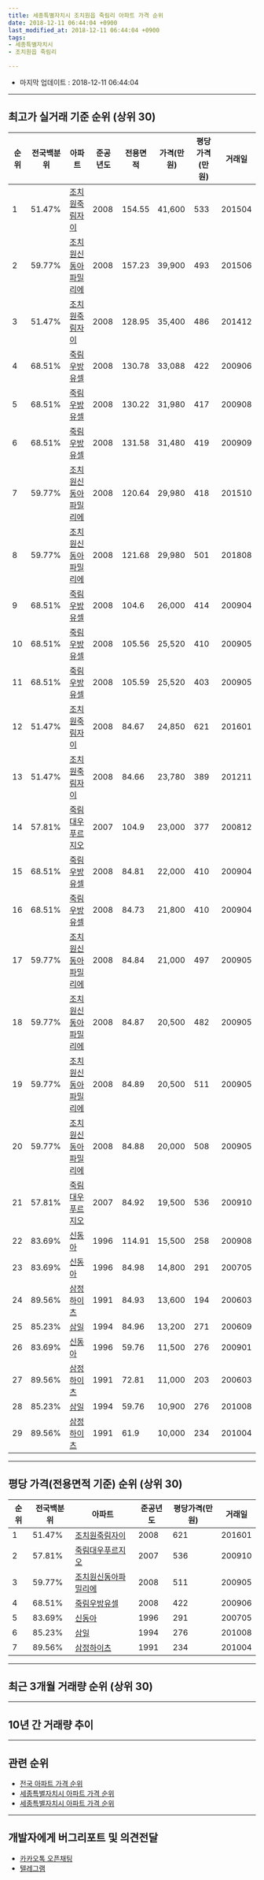 ```yaml
---
title: 세종특별자치시 조치원읍 죽림리 아파트 가격 순위
date: 2018-12-11 06:44:04 +0900
last_modified_at: 2018-12-11 06:44:04 +0900
tags:
- 세종특별자치시
- 조치원읍 죽림리

---
```


* 마지막 업데이트 : 2018-12-11 06:44:04

---

## 최고가 실거래 기준 순위 (상위 30)


|순위|전국백분위|아파트|준공년도|전용면적|가격(만원)|평당가격(만원)|거래일|
|---|---|---|---|---|---|---|---|
|1|51.47%|[조치원죽림자이](https://search.naver.com/search.naver?query=%EC%84%B8%EC%A2%85%ED%8A%B9%EB%B3%84%EC%9E%90%EC%B9%98%EC%8B%9C+%EC%A1%B0%EC%B9%98%EC%9B%90%EC%9D%8D+%EC%A3%BD%EB%A6%BC%EB%A6%AC+%EC%A1%B0%EC%B9%98%EC%9B%90%EC%A3%BD%EB%A6%BC%EC%9E%90%EC%9D%B4)|2008|154.55|41,600|533|201504|
|2|59.77%|[조치원신동아파밀리에](https://search.naver.com/search.naver?query=%EC%84%B8%EC%A2%85%ED%8A%B9%EB%B3%84%EC%9E%90%EC%B9%98%EC%8B%9C+%EC%A1%B0%EC%B9%98%EC%9B%90%EC%9D%8D+%EC%A3%BD%EB%A6%BC%EB%A6%AC+%EC%A1%B0%EC%B9%98%EC%9B%90%EC%8B%A0%EB%8F%99%EC%95%84%ED%8C%8C%EB%B0%80%EB%A6%AC%EC%97%90)|2008|157.23|39,900|493|201506|
|3|51.47%|[조치원죽림자이](https://search.naver.com/search.naver?query=%EC%84%B8%EC%A2%85%ED%8A%B9%EB%B3%84%EC%9E%90%EC%B9%98%EC%8B%9C+%EC%A1%B0%EC%B9%98%EC%9B%90%EC%9D%8D+%EC%A3%BD%EB%A6%BC%EB%A6%AC+%EC%A1%B0%EC%B9%98%EC%9B%90%EC%A3%BD%EB%A6%BC%EC%9E%90%EC%9D%B4)|2008|128.95|35,400|486|201412|
|4|68.51%|[죽림우방유셀](https://search.naver.com/search.naver?query=%EC%84%B8%EC%A2%85%ED%8A%B9%EB%B3%84%EC%9E%90%EC%B9%98%EC%8B%9C+%EC%A1%B0%EC%B9%98%EC%9B%90%EC%9D%8D+%EC%A3%BD%EB%A6%BC%EB%A6%AC+%EC%A3%BD%EB%A6%BC%EC%9A%B0%EB%B0%A9%EC%9C%A0%EC%85%80)|2008|130.78|33,088|422|200906|
|5|68.51%|[죽림우방유셀](https://search.naver.com/search.naver?query=%EC%84%B8%EC%A2%85%ED%8A%B9%EB%B3%84%EC%9E%90%EC%B9%98%EC%8B%9C+%EC%A1%B0%EC%B9%98%EC%9B%90%EC%9D%8D+%EC%A3%BD%EB%A6%BC%EB%A6%AC+%EC%A3%BD%EB%A6%BC%EC%9A%B0%EB%B0%A9%EC%9C%A0%EC%85%80)|2008|130.22|31,980|417|200908|
|6|68.51%|[죽림우방유셀](https://search.naver.com/search.naver?query=%EC%84%B8%EC%A2%85%ED%8A%B9%EB%B3%84%EC%9E%90%EC%B9%98%EC%8B%9C+%EC%A1%B0%EC%B9%98%EC%9B%90%EC%9D%8D+%EC%A3%BD%EB%A6%BC%EB%A6%AC+%EC%A3%BD%EB%A6%BC%EC%9A%B0%EB%B0%A9%EC%9C%A0%EC%85%80)|2008|131.58|31,480|419|200909|
|7|59.77%|[조치원신동아파밀리에](https://search.naver.com/search.naver?query=%EC%84%B8%EC%A2%85%ED%8A%B9%EB%B3%84%EC%9E%90%EC%B9%98%EC%8B%9C+%EC%A1%B0%EC%B9%98%EC%9B%90%EC%9D%8D+%EC%A3%BD%EB%A6%BC%EB%A6%AC+%EC%A1%B0%EC%B9%98%EC%9B%90%EC%8B%A0%EB%8F%99%EC%95%84%ED%8C%8C%EB%B0%80%EB%A6%AC%EC%97%90)|2008|120.64|29,980|418|201510|
|8|59.77%|[조치원신동아파밀리에](https://search.naver.com/search.naver?query=%EC%84%B8%EC%A2%85%ED%8A%B9%EB%B3%84%EC%9E%90%EC%B9%98%EC%8B%9C+%EC%A1%B0%EC%B9%98%EC%9B%90%EC%9D%8D+%EC%A3%BD%EB%A6%BC%EB%A6%AC+%EC%A1%B0%EC%B9%98%EC%9B%90%EC%8B%A0%EB%8F%99%EC%95%84%ED%8C%8C%EB%B0%80%EB%A6%AC%EC%97%90)|2008|121.68|29,980|501|201808|
|9|68.51%|[죽림우방유셀](https://search.naver.com/search.naver?query=%EC%84%B8%EC%A2%85%ED%8A%B9%EB%B3%84%EC%9E%90%EC%B9%98%EC%8B%9C+%EC%A1%B0%EC%B9%98%EC%9B%90%EC%9D%8D+%EC%A3%BD%EB%A6%BC%EB%A6%AC+%EC%A3%BD%EB%A6%BC%EC%9A%B0%EB%B0%A9%EC%9C%A0%EC%85%80)|2008|104.6|26,000|414|200904|
|10|68.51%|[죽림우방유셀](https://search.naver.com/search.naver?query=%EC%84%B8%EC%A2%85%ED%8A%B9%EB%B3%84%EC%9E%90%EC%B9%98%EC%8B%9C+%EC%A1%B0%EC%B9%98%EC%9B%90%EC%9D%8D+%EC%A3%BD%EB%A6%BC%EB%A6%AC+%EC%A3%BD%EB%A6%BC%EC%9A%B0%EB%B0%A9%EC%9C%A0%EC%85%80)|2008|105.56|25,520|410|200905|
|11|68.51%|[죽림우방유셀](https://search.naver.com/search.naver?query=%EC%84%B8%EC%A2%85%ED%8A%B9%EB%B3%84%EC%9E%90%EC%B9%98%EC%8B%9C+%EC%A1%B0%EC%B9%98%EC%9B%90%EC%9D%8D+%EC%A3%BD%EB%A6%BC%EB%A6%AC+%EC%A3%BD%EB%A6%BC%EC%9A%B0%EB%B0%A9%EC%9C%A0%EC%85%80)|2008|105.59|25,520|403|200905|
|12|51.47%|[조치원죽림자이](https://search.naver.com/search.naver?query=%EC%84%B8%EC%A2%85%ED%8A%B9%EB%B3%84%EC%9E%90%EC%B9%98%EC%8B%9C+%EC%A1%B0%EC%B9%98%EC%9B%90%EC%9D%8D+%EC%A3%BD%EB%A6%BC%EB%A6%AC+%EC%A1%B0%EC%B9%98%EC%9B%90%EC%A3%BD%EB%A6%BC%EC%9E%90%EC%9D%B4)|2008|84.67|24,850|621|201601|
|13|51.47%|[조치원죽림자이](https://search.naver.com/search.naver?query=%EC%84%B8%EC%A2%85%ED%8A%B9%EB%B3%84%EC%9E%90%EC%B9%98%EC%8B%9C+%EC%A1%B0%EC%B9%98%EC%9B%90%EC%9D%8D+%EC%A3%BD%EB%A6%BC%EB%A6%AC+%EC%A1%B0%EC%B9%98%EC%9B%90%EC%A3%BD%EB%A6%BC%EC%9E%90%EC%9D%B4)|2008|84.66|23,780|389|201211|
|14|57.81%|[죽림대우푸르지오](https://search.naver.com/search.naver?query=%EC%84%B8%EC%A2%85%ED%8A%B9%EB%B3%84%EC%9E%90%EC%B9%98%EC%8B%9C+%EC%A1%B0%EC%B9%98%EC%9B%90%EC%9D%8D+%EC%A3%BD%EB%A6%BC%EB%A6%AC+%EC%A3%BD%EB%A6%BC%EB%8C%80%EC%9A%B0%ED%91%B8%EB%A5%B4%EC%A7%80%EC%98%A4)|2007|104.9|23,000|377|200812|
|15|68.51%|[죽림우방유셀](https://search.naver.com/search.naver?query=%EC%84%B8%EC%A2%85%ED%8A%B9%EB%B3%84%EC%9E%90%EC%B9%98%EC%8B%9C+%EC%A1%B0%EC%B9%98%EC%9B%90%EC%9D%8D+%EC%A3%BD%EB%A6%BC%EB%A6%AC+%EC%A3%BD%EB%A6%BC%EC%9A%B0%EB%B0%A9%EC%9C%A0%EC%85%80)|2008|84.81|22,000|410|200904|
|16|68.51%|[죽림우방유셀](https://search.naver.com/search.naver?query=%EC%84%B8%EC%A2%85%ED%8A%B9%EB%B3%84%EC%9E%90%EC%B9%98%EC%8B%9C+%EC%A1%B0%EC%B9%98%EC%9B%90%EC%9D%8D+%EC%A3%BD%EB%A6%BC%EB%A6%AC+%EC%A3%BD%EB%A6%BC%EC%9A%B0%EB%B0%A9%EC%9C%A0%EC%85%80)|2008|84.73|21,800|410|200904|
|17|59.77%|[조치원신동아파밀리에](https://search.naver.com/search.naver?query=%EC%84%B8%EC%A2%85%ED%8A%B9%EB%B3%84%EC%9E%90%EC%B9%98%EC%8B%9C+%EC%A1%B0%EC%B9%98%EC%9B%90%EC%9D%8D+%EC%A3%BD%EB%A6%BC%EB%A6%AC+%EC%A1%B0%EC%B9%98%EC%9B%90%EC%8B%A0%EB%8F%99%EC%95%84%ED%8C%8C%EB%B0%80%EB%A6%AC%EC%97%90)|2008|84.84|21,000|497|200905|
|18|59.77%|[조치원신동아파밀리에](https://search.naver.com/search.naver?query=%EC%84%B8%EC%A2%85%ED%8A%B9%EB%B3%84%EC%9E%90%EC%B9%98%EC%8B%9C+%EC%A1%B0%EC%B9%98%EC%9B%90%EC%9D%8D+%EC%A3%BD%EB%A6%BC%EB%A6%AC+%EC%A1%B0%EC%B9%98%EC%9B%90%EC%8B%A0%EB%8F%99%EC%95%84%ED%8C%8C%EB%B0%80%EB%A6%AC%EC%97%90)|2008|84.87|20,500|482|200905|
|19|59.77%|[조치원신동아파밀리에](https://search.naver.com/search.naver?query=%EC%84%B8%EC%A2%85%ED%8A%B9%EB%B3%84%EC%9E%90%EC%B9%98%EC%8B%9C+%EC%A1%B0%EC%B9%98%EC%9B%90%EC%9D%8D+%EC%A3%BD%EB%A6%BC%EB%A6%AC+%EC%A1%B0%EC%B9%98%EC%9B%90%EC%8B%A0%EB%8F%99%EC%95%84%ED%8C%8C%EB%B0%80%EB%A6%AC%EC%97%90)|2008|84.89|20,500|511|200905|
|20|59.77%|[조치원신동아파밀리에](https://search.naver.com/search.naver?query=%EC%84%B8%EC%A2%85%ED%8A%B9%EB%B3%84%EC%9E%90%EC%B9%98%EC%8B%9C+%EC%A1%B0%EC%B9%98%EC%9B%90%EC%9D%8D+%EC%A3%BD%EB%A6%BC%EB%A6%AC+%EC%A1%B0%EC%B9%98%EC%9B%90%EC%8B%A0%EB%8F%99%EC%95%84%ED%8C%8C%EB%B0%80%EB%A6%AC%EC%97%90)|2008|84.88|20,000|508|200905|
|21|57.81%|[죽림대우푸르지오](https://search.naver.com/search.naver?query=%EC%84%B8%EC%A2%85%ED%8A%B9%EB%B3%84%EC%9E%90%EC%B9%98%EC%8B%9C+%EC%A1%B0%EC%B9%98%EC%9B%90%EC%9D%8D+%EC%A3%BD%EB%A6%BC%EB%A6%AC+%EC%A3%BD%EB%A6%BC%EB%8C%80%EC%9A%B0%ED%91%B8%EB%A5%B4%EC%A7%80%EC%98%A4)|2007|84.92|19,500|536|200910|
|22|83.69%|[신동아](https://search.naver.com/search.naver?query=%EC%84%B8%EC%A2%85%ED%8A%B9%EB%B3%84%EC%9E%90%EC%B9%98%EC%8B%9C+%EC%A1%B0%EC%B9%98%EC%9B%90%EC%9D%8D+%EC%A3%BD%EB%A6%BC%EB%A6%AC+%EC%8B%A0%EB%8F%99%EC%95%84)|1996|114.91|15,500|258|200908|
|23|83.69%|[신동아](https://search.naver.com/search.naver?query=%EC%84%B8%EC%A2%85%ED%8A%B9%EB%B3%84%EC%9E%90%EC%B9%98%EC%8B%9C+%EC%A1%B0%EC%B9%98%EC%9B%90%EC%9D%8D+%EC%A3%BD%EB%A6%BC%EB%A6%AC+%EC%8B%A0%EB%8F%99%EC%95%84)|1996|84.98|14,800|291|200705|
|24|89.56%|[삼정하이츠](https://search.naver.com/search.naver?query=%EC%84%B8%EC%A2%85%ED%8A%B9%EB%B3%84%EC%9E%90%EC%B9%98%EC%8B%9C+%EC%A1%B0%EC%B9%98%EC%9B%90%EC%9D%8D+%EC%A3%BD%EB%A6%BC%EB%A6%AC+%EC%82%BC%EC%A0%95%ED%95%98%EC%9D%B4%EC%B8%A0)|1991|84.93|13,600|194|200603|
|25|85.23%|[삼일](https://search.naver.com/search.naver?query=%EC%84%B8%EC%A2%85%ED%8A%B9%EB%B3%84%EC%9E%90%EC%B9%98%EC%8B%9C+%EC%A1%B0%EC%B9%98%EC%9B%90%EC%9D%8D+%EC%A3%BD%EB%A6%BC%EB%A6%AC+%EC%82%BC%EC%9D%BC)|1994|84.96|13,200|271|200609|
|26|83.69%|[신동아](https://search.naver.com/search.naver?query=%EC%84%B8%EC%A2%85%ED%8A%B9%EB%B3%84%EC%9E%90%EC%B9%98%EC%8B%9C+%EC%A1%B0%EC%B9%98%EC%9B%90%EC%9D%8D+%EC%A3%BD%EB%A6%BC%EB%A6%AC+%EC%8B%A0%EB%8F%99%EC%95%84)|1996|59.76|11,500|276|200901|
|27|89.56%|[삼정하이츠](https://search.naver.com/search.naver?query=%EC%84%B8%EC%A2%85%ED%8A%B9%EB%B3%84%EC%9E%90%EC%B9%98%EC%8B%9C+%EC%A1%B0%EC%B9%98%EC%9B%90%EC%9D%8D+%EC%A3%BD%EB%A6%BC%EB%A6%AC+%EC%82%BC%EC%A0%95%ED%95%98%EC%9D%B4%EC%B8%A0)|1991|72.81|11,000|203|200603|
|28|85.23%|[삼일](https://search.naver.com/search.naver?query=%EC%84%B8%EC%A2%85%ED%8A%B9%EB%B3%84%EC%9E%90%EC%B9%98%EC%8B%9C+%EC%A1%B0%EC%B9%98%EC%9B%90%EC%9D%8D+%EC%A3%BD%EB%A6%BC%EB%A6%AC+%EC%82%BC%EC%9D%BC)|1994|59.76|10,900|276|201008|
|29|89.56%|[삼정하이츠](https://search.naver.com/search.naver?query=%EC%84%B8%EC%A2%85%ED%8A%B9%EB%B3%84%EC%9E%90%EC%B9%98%EC%8B%9C+%EC%A1%B0%EC%B9%98%EC%9B%90%EC%9D%8D+%EC%A3%BD%EB%A6%BC%EB%A6%AC+%EC%82%BC%EC%A0%95%ED%95%98%EC%9D%B4%EC%B8%A0)|1991|61.9|10,000|234|201004|


---

## 평당 가격(전용면적 기준) 순위 (상위 30)


|순위|전국백분위|아파트|준공년도|평당가격(만원)|거래일|
|---|---|---|---|---|---|
|1|51.47%|[조치원죽림자이](https://search.naver.com/search.naver?query=%EC%84%B8%EC%A2%85%ED%8A%B9%EB%B3%84%EC%9E%90%EC%B9%98%EC%8B%9C+%EC%A1%B0%EC%B9%98%EC%9B%90%EC%9D%8D+%EC%A3%BD%EB%A6%BC%EB%A6%AC+%EC%A1%B0%EC%B9%98%EC%9B%90%EC%A3%BD%EB%A6%BC%EC%9E%90%EC%9D%B4)|2008|621|201601|
|2|57.81%|[죽림대우푸르지오](https://search.naver.com/search.naver?query=%EC%84%B8%EC%A2%85%ED%8A%B9%EB%B3%84%EC%9E%90%EC%B9%98%EC%8B%9C+%EC%A1%B0%EC%B9%98%EC%9B%90%EC%9D%8D+%EC%A3%BD%EB%A6%BC%EB%A6%AC+%EC%A3%BD%EB%A6%BC%EB%8C%80%EC%9A%B0%ED%91%B8%EB%A5%B4%EC%A7%80%EC%98%A4)|2007|536|200910|
|3|59.77%|[조치원신동아파밀리에](https://search.naver.com/search.naver?query=%EC%84%B8%EC%A2%85%ED%8A%B9%EB%B3%84%EC%9E%90%EC%B9%98%EC%8B%9C+%EC%A1%B0%EC%B9%98%EC%9B%90%EC%9D%8D+%EC%A3%BD%EB%A6%BC%EB%A6%AC+%EC%A1%B0%EC%B9%98%EC%9B%90%EC%8B%A0%EB%8F%99%EC%95%84%ED%8C%8C%EB%B0%80%EB%A6%AC%EC%97%90)|2008|511|200905|
|4|68.51%|[죽림우방유셀](https://search.naver.com/search.naver?query=%EC%84%B8%EC%A2%85%ED%8A%B9%EB%B3%84%EC%9E%90%EC%B9%98%EC%8B%9C+%EC%A1%B0%EC%B9%98%EC%9B%90%EC%9D%8D+%EC%A3%BD%EB%A6%BC%EB%A6%AC+%EC%A3%BD%EB%A6%BC%EC%9A%B0%EB%B0%A9%EC%9C%A0%EC%85%80)|2008|422|200906|
|5|83.69%|[신동아](https://search.naver.com/search.naver?query=%EC%84%B8%EC%A2%85%ED%8A%B9%EB%B3%84%EC%9E%90%EC%B9%98%EC%8B%9C+%EC%A1%B0%EC%B9%98%EC%9B%90%EC%9D%8D+%EC%A3%BD%EB%A6%BC%EB%A6%AC+%EC%8B%A0%EB%8F%99%EC%95%84)|1996|291|200705|
|6|85.23%|[삼일](https://search.naver.com/search.naver?query=%EC%84%B8%EC%A2%85%ED%8A%B9%EB%B3%84%EC%9E%90%EC%B9%98%EC%8B%9C+%EC%A1%B0%EC%B9%98%EC%9B%90%EC%9D%8D+%EC%A3%BD%EB%A6%BC%EB%A6%AC+%EC%82%BC%EC%9D%BC)|1994|276|201008|
|7|89.56%|[삼정하이츠](https://search.naver.com/search.naver?query=%EC%84%B8%EC%A2%85%ED%8A%B9%EB%B3%84%EC%9E%90%EC%B9%98%EC%8B%9C+%EC%A1%B0%EC%B9%98%EC%9B%90%EC%9D%8D+%EC%A3%BD%EB%A6%BC%EB%A6%AC+%EC%82%BC%EC%A0%95%ED%95%98%EC%9D%B4%EC%B8%A0)|1991|234|201004|


---

## 최근 3개월 거래량 순위 (상위 30)


<div style="width:100%;">
    <canvas id="deal_count_ranking" height="250"></canvas>
</div>


<script>
new Chart(document.getElementById("deal_count_ranking"), {
    type: 'horizontalBar',
    data: {
        labels: ['조치원죽림자이', '신동아', '죽림대우푸르지오', '삼정하이츠', '삼일', '죽림우방유셀', '조치원신동아파밀리에'],
        datasets: [{
            label: '실거래 수',
            data: [28, 4, 4, 2, 1, 1, 1],
            borderColor: "rgba(255, 0, 128, 1)",
            backgroundColor: "rgba(255, 0, 128, 0.5)",
            fill: false,
        }]
    },
    options: {
        responsive: true,
        title: {
            display: true,
            text: '최근 3개월 거래량 순위'
        },
        tooltips: {
            mode: 'index',
            intersect: false,
            callbacks: {
                title: function(tooltipItems, data) {
                    return "실거래 수:";
                },
                label: function(tooltipItem, data) {
                    return data.labels[tooltipItem.index] + ": " + tooltipItem.xLabel;
                }
            }
        },
        hover: {
            mode: 'nearest',
            intersect: true
        },
        scales: {
            xAxes: [{
                display: true,
                scaleLabel: {
                    display: true,
                    labelString: '실거래 수'
                },
                ticks: {
                    suggestedMin: 0,
                }
            }],
            yAxes: [{
                display: true,
                ticks: {
                    autoSkip: false,
                    callback: function(value, index, values) {
                        if (value.length > 15)
                            return value.substr(0, 13) + "...";
                        else
                            return value;
                    }
                },
                scaleLabel: {
                    display: false,
                }
            }]
        }
    }
});

</script>


---

## 10년 간 거래량 추이


<div style="width:100%;">
    <canvas id="deal_progress" height="250"></canvas>
</div>

<script>
new Chart(document.getElementById("deal_progress"), {
    type: 'line',
    data: {
        labels: ['200812','200901','200902','200903','200904','200905','200906','200907','200908','200909','200910','200911','200912','201001','201002','201003','201004','201005','201006','201007','201008','201009','201010','201011','201012','201101','201102','201103','201104','201105','201106','201107','201108','201109','201110','201111','201112','201201','201202','201203','201204','201205','201206','201207','201208','201209','201210','201211','201212','201301','201302','201303','201304','201305','201306','201307','201308','201309','201310','201311','201312','201401','201402','201403','201404','201405','201406','201407','201408','201409','201410','201411','201412','201501','201502','201503','201504','201505','201506','201507','201508','201509','201510','201511','201512','201601','201602','201603','201604','201605','201606','201607','201608','201609','201610','201611','201612','201701','201702','201703','201704','201705','201706','201707','201708','201709','201710','201711','201712','201801','201802','201803','201804','201805','201806','201807','201808','201809','201810','201811','201812'],
        datasets: [{
            label: '실거래 수',
            pointRadius: 1,
            data: [10, 4, 12, 47, 64, 134, 52, 19, 25, 21, 12, 26, 41, 55, 37, 36, 17, 16, 15, 18, 21, 32, 26, 52, 58, 42, 43, 45, 26, 27, 24, 28, 41, 25, 35, 19, 23, 12, 26, 21, 11, 21, 18, 13, 17, 31, 23, 17, 16, 12, 22, 19, 19, 15, 28, 13, 15, 23, 27, 19, 11, 22, 22, 12, 17, 17, 17, 10, 7, 17, 20, 12, 10, 15, 12, 24, 18, 17, 17, 24, 20, 18, 23, 29, 20, 24, 11, 23, 31, 25, 31, 23, 34, 22, 33, 27, 38, 23, 27, 26, 25, 30, 30, 22, 13, 19, 15, 18, 16, 20, 16, 22, 20, 21, 14, 9, 17, 16, 27, 11, 3],
            borderColor: "rgba(255, 201, 14, 1)",
            backgroundColor: "rgba(255, 201, 14, 0.5)",
            fill: true,
        }]
    },
    options: {
        responsive: true,
        title: {
            display: true,
            text: '10년간 거래량 추이'
        },
        tooltips: {
            mode: 'index',
            intersect: false,
        },
        hover: {
            mode: 'nearest',
            intersect: true
        },
        scales: {
            xAxes: [{
                display: true,
                scaleLabel: {
                    display: true,
                    labelString: '년/월'
                }
            }],
            yAxes: [{
                display: true,
                ticks: {
                    suggestedMin: 0,
                },
                scaleLabel: {
                    display: true,
                    labelString: '실거래 수'
                }
            }]
        }
    }
});

</script>


---

## 관련 순위

- [전국 아파트 가격 순위](https://inasie.github.io/apt-ranking/전국)
- [세종특별자치시 아파트 가격 순위](https://inasie.github.io/apt-ranking/세종특별자치시)
- [세종특별자치시 아파트 가격 순위](https://inasie.github.io/apt-ranking/세종특별자치시)


---

## 개발자에게 버그리포트 및 의견전달

- [카카오톡 오픈채팅](https://open.kakao.com/o/gLJUAP4)
- [텔레그램](https://t.me/inasie)

